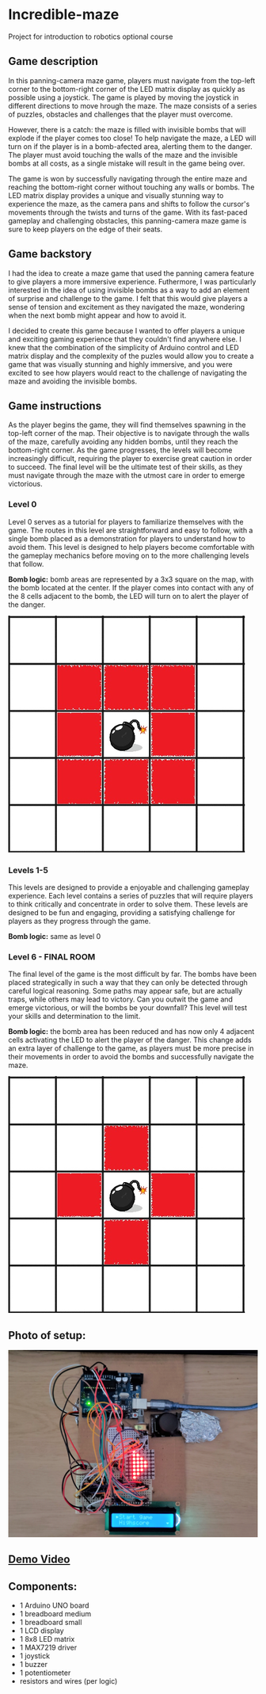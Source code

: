# Incredible-maze
Project for introduction to robotics optional course


## Game description
In this panning-camera maze game, players must navigate from the top-left corner to the bottom-right corner of the LED matrix display as quickly as possible using a joystick. The game is played by moving the joystick in different directions to move hrough the maze. The maze consists of a series of puzzles, obstacles and challenges that the player must overcome.

However, there is a catch: the maze is filled with invisible bombs that will explode if the player comes too close! To help navigate the maze, a LED will turn on if the player is in a bomb-afected area, alerting them to the danger. The player must avoid touching the walls of the maze and the invisible bombs at all costs, as a single mistake will result in the game being over.

The game is won by successfully navigating through the entire maze and reaching the bottom-right corner without touching any walls or bombs. The LED matrix display provides a unique and visually stunning way to experience the maze, as the camera pans and shifts to follow the cursor's movements through the twists and turns of the game. With its fast-paced gameplay and challenging obstacles, this panning-camera maze game is sure to keep players on the edge of their seats.

## Game backstory
I had the idea to create a maze game that used the panning camera feature to give players a more immersive experience. Futhermore, I was particularly interested in the idea of using invisible bombs as a way to add an element of surprise and challenge to the game. I felt that this would give players a sense of tension and excitement as they navigated the maze, wondering when the next bomb might appear and how to avoid it.

I decided to create this game because I wanted to offer players a unique and exciting gaming experience that they couldn't find anywhere else. I knew that the combination of the simplicity of Arduino control and LED matrix display and the complexity of the puzles would allow you to create a game that was visually stunning and highly immersive, and you were excited to see how players would react to the challenge of navigating the maze and avoiding the invisible bombs.

## Game instructions
As the player begins the game, they will find themselves spawning in the top-left corner of the map. Their objective is to navigate through the walls of the maze, carefully avoiding any hidden bombs, until they reach the bottom-right corner. As the game progresses, the levels will become increasingly difficult, requiring the player to exercise great caution in order to succeed. The final level will be the ultimate test of their skills, as they must navigate through the maze with the utmost care in order to emerge victorious.

### Level 0
Level 0 serves as a tutorial for players to familiarize themselves with the game. The routes in this level are straightforward and easy to follow, with a single bomb placed as a demonstration for players to understand how to avoid them. This level is designed to help players become comfortable with the gameplay mechanics before moving on to the more challenging levels that follow.

**Bomb logic:** bomb areas are represented by a 3x3 square on the map, with the bomb located at the center. If the player comes into contact with any of the 8 cells adjacent to the bomb, the LED will turn on to alert the player of the danger. 

![asd](/Images/bomb-area-1.jpg)

### Levels 1-5
This levels are designed to provide a enjoyable and challenging gameplay experience. Each level contains a series of puzzles that will require players to think critically and concentrate in order to solve them. These levels are designed to be fun and engaging, providing a satisfying challenge for players as they progress through the game.

**Bomb logic:** same as level 0

### Level 6 - FINAL ROOM
The final level of the game is the most difficult by far. The bombs have been placed strategically in such a way that they can only be detected through careful logical reasoning. Some paths may appear safe, but are actually traps, while others may lead to victory. Can you outwit the game and emerge victorious, or will the bombs be your downfall? This level will test your skills and determination to the limit.

**Bomb logic:** the bomb area has been reduced and has now only 4 adjacent cells activating the LED to alert the player of the danger. This change adds an extra layer of challenge to the game, as players must be more precise in their movements in order to avoid the bombs and successfully navigate the maze.

![asd](/Images/bomb-area-2.jpg)

## Photo of setup:

![asd](/Images/setup.jpg)

## [Demo Video]()<br>

## Components:<br>
- 1 Arduino UNO board
- 1 breadboard medium
- 1 breadboard small
- 1 LCD display
- 1 8x8 LED matrix
- 1 MAX7219 driver
- 1 joystick
- 1 buzzer
- 1 potentiometer
- resistors and wires (per logic)
